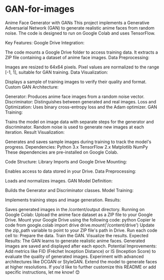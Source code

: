 # GAN-for-images
Anime Face Generator with GANs
This project implements a Generative Adversarial Network (GAN) to generate realistic anime faces from random noise. The code is designed to run on Google Colab and uses TensorFlow.

Key Features:
Google Drive Integration:

The code mounts a Google Drive folder to access training data.
It extracts a ZIP file containing a dataset of anime face images.
Data Preprocessing:

Images are resized to 64x64 pixels.
Pixel values are normalized to the range [-1, 1], suitable for GAN training.
Data Visualization:

Displays a sample of training images to verify their quality and format.
Custom GAN Architecture:

Generator: Produces anime face images from a random noise vector.
Discriminator: Distinguishes between generated and real images.
Loss and Optimization: Uses binary cross-entropy loss and the Adam optimizer.
GAN Training:

Trains the model on image data with separate steps for the generator and discriminator.
Random noise is used to generate new images at each iteration.
Result Visualization:

Generates and saves sample images during training to track the model's progress.
Dependencies:
Python 3.x
TensorFlow 2.x
Matplotlib
NumPy
These dependencies are pre-installed on Google Colab.

Code Structure:
Library Imports and Google Drive Mounting:

Enables access to data stored in your Drive.
Data Preprocessing:

Loads and normalizes images.
GAN Model Definition:

Builds the Generator and Discriminator classes.
Model Training:

Implements training steps and image generation.
Results:

Saves generated images in the /content/output directory.
Running on Google Colab:
Upload the anime face dataset as a ZIP file to your Google Drive.
Mount your Google Drive using the following code:
python
Copier le code
from google.colab import drive
drive.mount('/content/drive')
Update the zip_path variable to point to your ZIP file's path in Drive.
Run each code cell to:
Prepare the data.
Train the GAN.
Visualize the results.
Expected Results:
The GAN learns to generate realistic anime faces.
Generated images are saved and displayed after each epoch.
Potential Improvements:
Add metrics like FID (Fréchet Inception Distance) or IS (Inception Score) to evaluate the quality of generated images.
Experiment with advanced architectures like DCGAN or StyleGAN.
Extend the model to generate faces at higher resolutions.
If you'd like to further customize this README or add specific instructions, let me know! 😊
